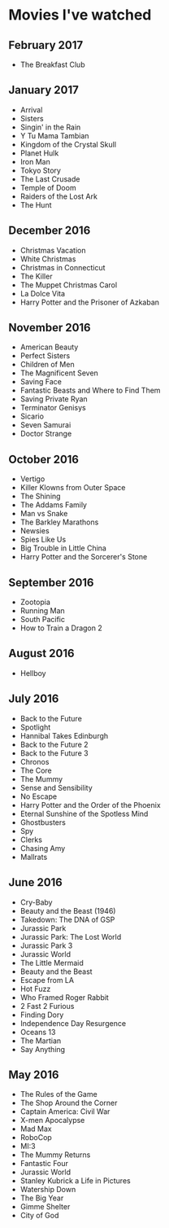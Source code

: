 # Movies I've watched

## February 2017

- The Breakfast Club

## January 2017

- Arrival
- Sisters
- Singin' in the Rain
- Y Tu Mama Tambian
- Kingdom of the Crystal Skull
- Planet Hulk
- Iron Man
- Tokyo Story
- The Last Crusade
- Temple of Doom
- Raiders of the Lost Ark
- The Hunt

## December 2016

- Christmas Vacation
- White Christmas
- Christmas in Connecticut
- The Killer
- The Muppet Christmas Carol
- La Dolce Vita
- Harry Potter and the Prisoner of Azkaban

## November 2016

- American Beauty
- Perfect Sisters
- Children of Men
- The Magnificent Seven
- Saving Face
- Fantastic Beasts and Where to Find Them
- Saving Private Ryan
- Terminator Genisys
- Sicario
- Seven Samurai
- Doctor Strange

## October 2016

- Vertigo
- Killer Klowns from Outer Space
- The Shining
- The Addams Family
- Man vs Snake
- The Barkley Marathons
- Newsies
- Spies Like Us
- Big Trouble in Little China
- Harry Potter and the Sorcerer's Stone

## September 2016

- Zootopia
- Running Man
- South Pacific
- How to Train a Dragon 2

## August 2016

- Hellboy

## July 2016

- Back to the Future
- Spotlight
- Hannibal Takes Edinburgh
- Back to the Future 2
- Back to the Future 3
- Chronos
- The Core
- The Mummy
- Sense and Sensibility
- No Escape
- Harry Potter and the Order of the Phoenix
- Eternal Sunshine of the Spotless Mind
- Ghostbusters
- Spy
- Clerks
- Chasing Amy
- Mallrats

## June 2016

- Cry-Baby
- Beauty and the Beast (1946)
- Takedown: The DNA of GSP
- Jurassic Park
- Jurassic Park: The Lost World
- Jurassic Park 3
- Jurassic World
- The Little Mermaid
- Beauty and the Beast
- Escape from LA
- Hot Fuzz
- Who Framed Roger Rabbit
- 2 Fast 2 Furious 
- Finding Dory
- Independence Day Resurgence
- Oceans 13
- The Martian
- Say Anything

## May 2016

- The Rules of the Game
- The Shop Around the Corner
- Captain America: Civil War
- X-men Apocalypse
- Mad Max
- RoboCop
- MI:3
- The Mummy Returns
- Fantastic Four
- Jurassic World
- Stanley Kubrick a Life in Pictures
- Watership Down
- The Big Year
- Gimme Shelter
- City of God